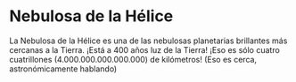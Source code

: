 # Nebulosa de la Hélice

La Nebulosa de la Hélice es una de las nebulosas planetarias brillantes más
cercanas a la Tierra. ¡Está a 400 años luz de la Tierra! ¡Eso es sólo cuatro
cuatrillones (4.000.000.000.000.000) de kilómetros! (Eso es cerca,
astronómicamente hablando)
